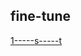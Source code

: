 ## fine-tune
[1-----s-----t]([link.com](https://clipchamp.com/watch/1sV7xAgqOFi)https://clipchamp.com/watch/1sV7xAgqOFi)
